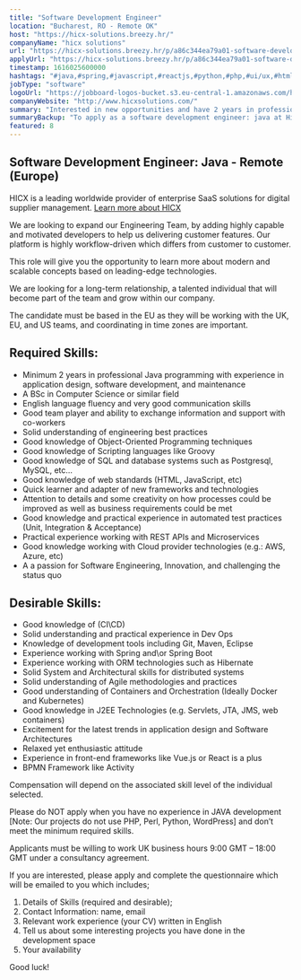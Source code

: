 ```yaml
---
title: "Software Development Engineer"
location: "Bucharest, RO - Remote OK"
host: "https://hicx-solutions.breezy.hr/"
companyName: "hicx solutions"
url: "https://hicx-solutions.breezy.hr/p/a86c344ea79a01-software-development-engineer-java-remote-eu"
applyUrl: "https://hicx-solutions.breezy.hr/p/a86c344ea79a01-software-development-engineer-java-remote-eu/apply"
timestamp: 1616025600000
hashtags: "#java,#spring,#javascript,#reactjs,#python,#php,#ui/ux,#html,#css,#kubernetes"
jobType: "software"
logoUrl: "https://jobboard-logos-bucket.s3.eu-central-1.amazonaws.com/hicx-solutions"
companyWebsite: "http://www.hicxsolutions.com/"
summary: "Interested in new opportunities and have 2 years in professional Java programming with experience in application design, software development, and maintenance? HICX has a job opening for a software development engineer."
summaryBackup: "To apply as a software development engineer: java at Hicx-solutions, you preferably need to have some knowledge of: #java, #spring, #javascript."
featured: 8
---
```


## Software Development Engineer: Java - Remote (Europe)

HICX is a leading worldwide provider of enterprise SaaS solutions for digital supplier management. [Learn more about HICX](https://hicx-solutions.breezy.hr/)

We are looking to expand our Engineering Team, by adding highly capable and motivated developers to help us delivering customer features. Our platform is highly workflow-driven which differs from customer to customer.

This role will give you the opportunity to learn more about modern and scalable concepts based on leading-edge technologies.

We are looking for a long-term relationship, a talented individual that will become part of the team and grow within our company.

The candidate must be based in the EU as they will be working with the UK, EU, and US teams, and coordinating in time zones are important.

## Required Skills:

*   Minimum 2 years in professional Java programming with experience in application design, software development, and maintenance
*   A BSc in Computer Science or similar field
*   English language fluency and very good communication skills
*   Good team player and ability to exchange information and support with co-workers
*   Solid understanding of engineering best practices
*   Good knowledge of Object-Oriented Programming techniques
*   Good knowledge of Scripting languages like Groovy
*   Good knowledge of SQL and database systems such as Postgresql, MySQL, etc…
*   Good knowledge of web standards (HTML, JavaScript, etc)
*   Quick learner and adapter of new frameworks and technologies
*   Attention to details and some creativity on how processes could be improved as well as business requirements could be met
*   Good knowledge and practical experience in automated test practices (Unit, Integration & Acceptance)
*   Practical experience working with REST APIs and Microservices
*   Good knowledge working with Cloud provider technologies (e.g.: AWS, Azure, etc)
*   A a passion for Software Engineering, Innovation, and challenging the status quo

## Desirable Skills:

*   Good knowledge of (CI\\CD)
*   Solid understanding and practical experience in Dev Ops
*   Knowledge of development tools including Git, Maven, Eclipse
*   Experience working with Spring and\\or Spring Boot
*   Experience working with ORM technologies such as Hibernate
*   Solid System and Architectural skills for distributed systems
*   Solid understanding of Agile methodologies and practices
*   Good understanding of Containers and Orchestration (Ideally Docker and Kubernetes)
*   Good knowledge in J2EE Technologies (e.g. Servlets, JTA, JMS, web containers)
*   Excitement for the latest trends in application design and Software Architectures
*   Relaxed yet enthusiastic attitude
*   Experience in front-end frameworks like Vue.js or React is a plus
*   BPMN Framework like Activity

Compensation will depend on the associated skill level of the individual selected.

Please do NOT apply when you have no experience in JAVA development \[Note: Our projects do not use PHP, Perl, Python, WordPress\] and don’t meet the minimum required skills.

Applicants must be willing to work UK business hours 9:00 GMT – 18:00 GMT under a consultancy agreement.

If you are interested, please apply and complete the questionnaire which will be emailed to you which includes;

1.  Details of Skills (required and desirable);
2.  Contact Information: name, email
3.  Relevant work experience (your CV) written in English
4.  Tell us about some interesting projects you have done in the development space
5.  Your availability

Good luck!
